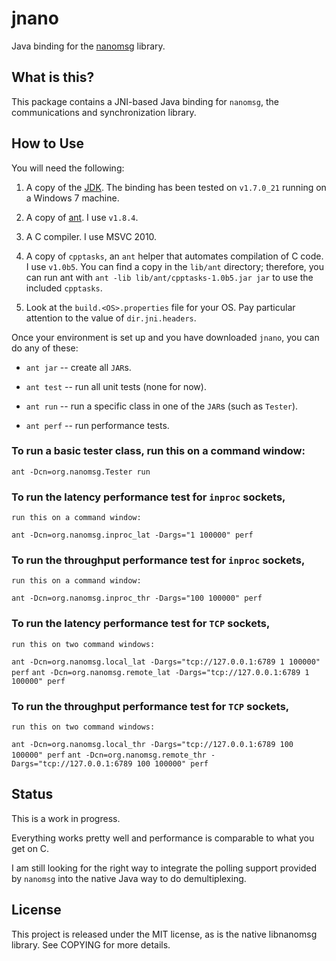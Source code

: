 jnano
=====

Java binding for the [nanomsg][1] library.


What is this?
-------------

This package contains a JNI-based Java binding for `nanomsg`, the
communications and synchronization library.

How to Use
----------

You will need the following:

1. A copy of the [JDK][2].  The binding has been tested on `v1.7.0_21`
   running on a Windows 7 machine.

2. A copy of [ant][3].  I use `v1.8.4`.

3. A C compiler.  I use MSVC 2010.

4. A copy of `cpptasks`, an `ant` helper that automates compilation of
   C code.  I use `v1.0b5`.  You can find a copy in the `lib/ant`
   directory; therefore, you can run ant with `ant -lib
   lib/ant/cpptasks-1.0b5.jar jar` to use the included `cpptasks`.

5. Look at the `build.<OS>.properties` file for your OS.  Pay
   particular attention to the value of `dir.jni.headers`.


Once your environment is set up and you have downloaded `jnano`, you
can do any of these:

* `ant jar` -- create all `JAR`s.

* `ant test` -- run all unit tests (none for now).

* `ant run` -- run a specific class in one of the `JAR`s (such as
  `Tester`).

* `ant perf` -- run performance tests.


### To run a basic tester class, run this on a command window:

`ant -Dcn=org.nanomsg.Tester run`


### To run the latency performance test for `inproc` sockets,
    run this on a command window:

`ant -Dcn=org.nanomsg.inproc_lat -Dargs="1 100000" perf`


### To run the throughput performance test for `inproc` sockets,
    run this on a command window:

`ant -Dcn=org.nanomsg.inproc_thr -Dargs="100 100000" perf`


### To run the latency performance test for `TCP` sockets,
    run this on two command windows:

`ant -Dcn=org.nanomsg.local_lat -Dargs="tcp://127.0.0.1:6789 1 100000" perf`
`ant -Dcn=org.nanomsg.remote_lat -Dargs="tcp://127.0.0.1:6789 1 100000" perf`


### To run the throughput performance test for `TCP` sockets,
    run this on two command windows:

`ant -Dcn=org.nanomsg.local_thr -Dargs="tcp://127.0.0.1:6789 100 100000" perf`
`ant -Dcn=org.nanomsg.remote_thr -Dargs="tcp://127.0.0.1:6789 100 100000" perf`


Status
------

This is a work in progress.

Everything works pretty well and performance is comparable to what you
get on C.

I am still looking for the right way to integrate the polling support
provided by `nanomsg` into the native Java way to do demultiplexing.


License
-------

This project is released under the MIT license, as is the native
libnanomsg library.  See COPYING for more details.


[1]: http://nanomsg.org/                          "nanomsg"
[2]: http://en.wikipedia.org/wiki/JDK             "Java Development Kit"
[3]: http://en.wikipedia.org/wiki/Apache_Ant      "Apache Ant"
